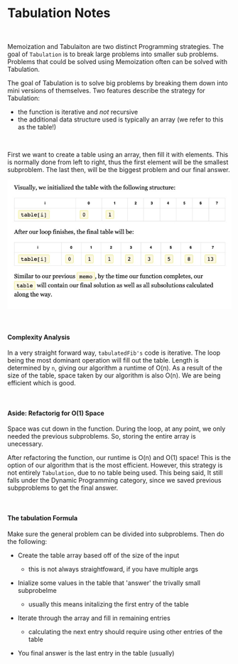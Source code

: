 # Tabulation Notes

&nbsp;

Memoization and Tabulaiton are two distinct Programming strategies. The goal of
`Tabulation` is to break large problems into smaller sub problems. Problems that
could be solved using Memoization often can be solved with Tabulation. 

The goal of Tabulation is to solve big problems by breaking them down into mini
versions of themselves. Two features describe the strategy for Tabulation:
  * the function is iterative and *not* recursive
  * the additional data structure used is typically an array (we refer to this as 
    the table!)

&nbsp;

First we want to create a table using an array, then fill it with elements. This
is normally done from left to right, thus the first element will be the smallest
subproblem. The last then, will be the biggest problem and our final answer. 

![alt text](Screen&#32;Shot&#32;2019-11-27&#32;at&#32;5.55.01&#32;PM.jpg "Initialized Table") 

&nbsp;

#### Complexity Analysis

In a very straight forward way, `tabulatedFib's` code is iterative. The loop being
the most dominant operation will fill out the table. Length is determined by `n`, 
giving our algorithm a runtime of O(n). As a result of the size of the table, space
taken by our algorithm is also O(n). We are being efficient which is good.  

&nbsp;

#### Aside: Refactorig for O(1) Space

Space was cut down in the function. During the loop, at any point, we only needed 
the previous subproblems. So, storing the entire array is unecessary. 

After refactoring the function, our runtime is O(n) and O(1) space! This is the 
option of our algorithm that is the most efficient. However, this strategy is not 
entirely `Tabulation`, due to no table being used. This being said, It still falls
under the Dynamic Programming category, since we saved previous subpproblems to 
get the final answer. 

&nbsp;

#### The tabulation Formula

Make sure the general problem can be divided into subproblems. Then do the following:
  * Create the table array based off of the size of the input
    * this is not always straightfoward, if you have multiple args

  * Inialize some values in the table that 'answer' the trivally small subprobelme  
    * usually this means initalizing the first entry of the table

  * Iterate through the array and fill in remaining entries
    * calculating the next entry should require using other entries of the table

  * You final answer is the last entry in the table (usually)
